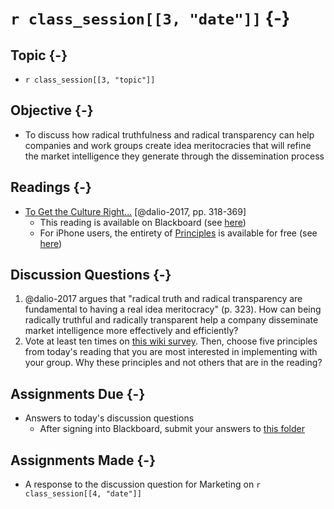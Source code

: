 # `r class_session[[3, "date"]]` {-}

## Topic {-}

- `r class_session[[3, "topic"]]`

## Objective {-}

- To discuss how radical truthfulness and radical transparency can help
companies and work groups create idea meritocracies that will refine the market
intelligence they generate through the dissemination process

## Readings {-}

- [To Get the Culture Right...][] [@dalio-2017, pp. 318-369]
    - This reading is available on Blackboard (see [here][To Get the Culture
    Right...])
    - For iPhone users, the entirety of [Principles][] is available for free
    (see [here][free for iPhone users])

## Discussion Questions {-}

1. @dalio-2017 argues that "radical truth and radical transparency are
fundamental to having a real idea meritocracy" (p. 323). How can being radically
truthful and radically transparent help a company disseminate market
intelligence more effectively and efficiently?
2. Vote at least ten times on [this wiki survey][]. Then, choose five principles
from today's reading that you are most interested in implementing with your
group. Why these principles and not others that are in the reading?

## Assignments Due {-}

- Answers to today's discussion questions
    - After signing into Blackboard, submit your answers to [this
    folder][discussion-questions-submission]

## Assignments Made {-}

- A response to the discussion question for Marketing on `r class_session[[4,
"date"]]`

[To Get the Culture Right...]: https://blackboard.comm.virginia.edu/bbcswebdav/pid-140987-dt-content-rid-929180_1/xid-929180_1
[discussion-questions-submission]: https://blackboard.comm.virginia.edu/webapps/blackboard/content/listContent.jsp?course_id=_2942_1&content_id=_140539_1
[free for iPhone users]: https://principles.app.link/web_main_PIAappstore
[principles]: https://www.principles.com/
[this wiki survey]: https://www.allourideas.org/principles-disseminate-survey